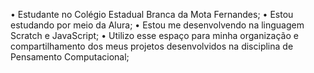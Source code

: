 • Estudante no Colégio Estadual Branca da Mota Fernandes;
• Estou estudando por meio da Alura;
• Estou me desenvolvendo na linguagem Scratch e JavaScript;
• Utilizo esse espaço para minha organização e compartilhamento dos meus projetos desenvolvidos na disciplina de Pensamento Computacional;
